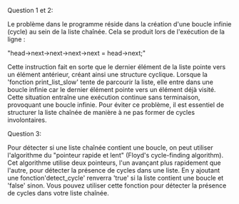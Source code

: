 Question 1 et 2:

Le problème dans le programme réside dans la création d'une boucle infinie (cycle) au sein de la liste chaînée. Cela se produit lors de l'exécution de la ligne :

"head->next->next->next->next = head->next;"


Cette instruction fait en sorte que le dernier élément de la liste pointe vers un élément antérieur, créant ainsi une structure cyclique.
 Lorsque la 'fonction print_list_slow' tente de parcourir la liste, elle entre dans une boucle infinie car le dernier élément pointe vers un élément déjà visité.
 Cette situation entraîne une exécution continue sans terminaison, provoquant une boucle infinie.
 Pour éviter ce problème, il est essentiel de structurer la liste chaînée de manière à ne pas former de cycles involontaires.

Question 3:

Pour détecter si une liste chaînée contient une boucle,
 on peut utiliser l'algorithme du "pointeur rapide et lent"
 (Floyd's cycle-finding algorithm).
 Cet algorithme utilise deux pointeurs, l'un avançant plus rapidement que l'autre, pour détecter la présence de cycles dans une liste. 
 En y ajoutant une fonction'detect_cycle' renverra 'true' si la liste contient une boucle et 'false' sinon.
 Vous pouvez utiliser cette fonction pour détecter la présence de cycles dans votre liste chaînée.


